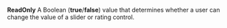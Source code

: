 **ReadOnly** A Boolean (**true**/**false**) value that determines whether a user can change the value of a slider or rating control.
